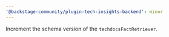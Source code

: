 ```yaml
---
'@backstage-community/plugin-tech-insights-backend': minor
---
```


Increment the schema version of the `techdocsFactRetriever`.
